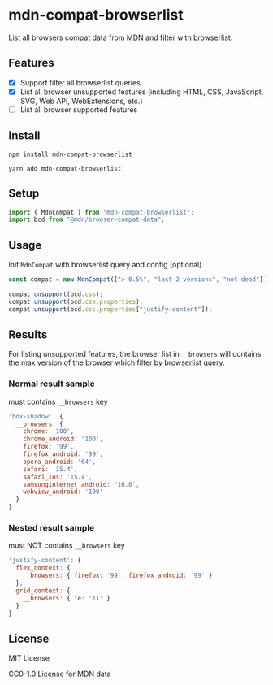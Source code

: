 # mdn-compat-browserlist

List all browsers compat data from [MDN](https://developer.mozilla.org/) and filter with [browserlist](https://github.com/browserslist/browserslist).

## Features

- [x] Support filter all browserlist queries
- [x] List all browser unsupported features (including HTML, CSS, JavaScript, SVG, Web API, WebExtensions, etc.)
- [ ] List all browser supported features

## Install

```
npm install mdn-compat-browserlist
```

```
yarn add mdn-compat-browserlist
```

## Setup

```js
import { MdnCompat } from "mdn-compat-browserlist";
import bcd from "@mdn/browser-compat-data";
```

## Usage

Init `MdnCompat` with browserlist query and config (optional).

```js
const compat = new MdnCompat(["> 0.5%", "last 2 versions", "not dead"]);

compat.unsupport(bcd.css);
compat.unsupport(bcd.css.properties);
compat.unsupport(bcd.css.properties["justify-content"]);
```

## Results

For listing unsupported features, the browser list in `__browsers` will contains the max version of the browser which filter by browserlist query.

### Normal result sample

must contains `__browsers` key

```js
'box-shadow': {
  __browsers: {
    chrome: '100',
    chrome_android: '100',
    firefox: '99',
    firefox_android: '99',
    opera_android: '64',
    safari: '15.4',
    safari_ios: '15.4',
    samsunginternet_android: '16.0',
    webview_android: '100'
  }
}
```

### Nested result sample

must NOT contains `__browsers` key

```js
'justify-content': {
  flex_context: {
    __browsers: { firefox: '99', firefox_android: '99' }
  },
  grid_context: {
    __browsers: { ie: '11' }
  }
}
```

## License

MIT License

CC0-1.0 License for MDN data
